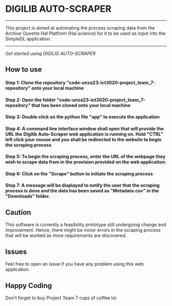 # DIGILIB AUTO-SCRAPER

***

This project is aimed at automating the process scraping data from the Archive Ouverte Hal Platfrom (Hal.science) for it to be used as input into the SimpleDL application.

***

*Get started using DIGILIG AUTO-SCRAPER*

## How to use

#### Step 1: Clone the repository "code-unza23-ict3020-project_team_7-repository" onto your local machine

#### Step 2: Open the folder "code-unza23-ict3020-project_team_7-repository" that has been cloned onto your local machine

#### Step 3: Double click on the python file "app" to execute the application

#### Step 4: A command line interface window shall open that will provide the URL the Digilib Auto-Scraper web application is running on. Hold "CTRL"  left click your mouse and you shall be redirected to the website to begin the scraping process

####  Step 5: To begin the scraping process, enter the URL of the webpage they wish to scrape data from in the provision provided on the web application.

#### Step 6: Click on the "Scrape" button to initiate the scraping process

#### Step 7: A message will be displayed to notify the user that the scraping process is done and the data has been saved as "Metadata.csv" in the "Downloads" folder.

## Caution
This software is currently a feasibility prototype still undergoing change and improvement. Hence, there might be minor errors in the scraping process that will be worked as more requirements are discovered.

## Issues 
Feel free to open an issue if you have any problem using this web application.

## Happy Coding
Don't forget to buy Project Team 7 cups of coffee lol.